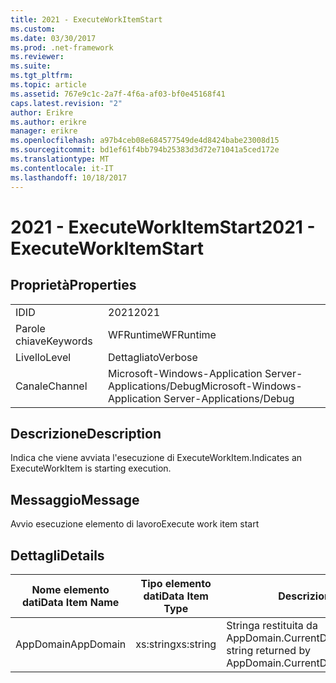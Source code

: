 ```yaml
---
title: 2021 - ExecuteWorkItemStart
ms.custom: 
ms.date: 03/30/2017
ms.prod: .net-framework
ms.reviewer: 
ms.suite: 
ms.tgt_pltfrm: 
ms.topic: article
ms.assetid: 767e9c1c-2a7f-4f6a-af03-bf0e45168f41
caps.latest.revision: "2"
author: Erikre
ms.author: erikre
manager: erikre
ms.openlocfilehash: a97b4ceb08e684577549de4d8424babe23008d15
ms.sourcegitcommit: bd1ef61f4bb794b25383d3d72e71041a5ced172e
ms.translationtype: MT
ms.contentlocale: it-IT
ms.lasthandoff: 10/18/2017
---
```

# <a name="2021---executeworkitemstart"></a><span data-ttu-id="67ad0-102">2021 - ExecuteWorkItemStart</span><span class="sxs-lookup"><span data-stu-id="67ad0-102">2021 - ExecuteWorkItemStart</span></span>
## <a name="properties"></a><span data-ttu-id="67ad0-103">Proprietà</span><span class="sxs-lookup"><span data-stu-id="67ad0-103">Properties</span></span>  
  
|||  
|-|-|  
|<span data-ttu-id="67ad0-104">ID</span><span class="sxs-lookup"><span data-stu-id="67ad0-104">ID</span></span>|<span data-ttu-id="67ad0-105">2021</span><span class="sxs-lookup"><span data-stu-id="67ad0-105">2021</span></span>|  
|<span data-ttu-id="67ad0-106">Parole chiave</span><span class="sxs-lookup"><span data-stu-id="67ad0-106">Keywords</span></span>|<span data-ttu-id="67ad0-107">WFRuntime</span><span class="sxs-lookup"><span data-stu-id="67ad0-107">WFRuntime</span></span>|  
|<span data-ttu-id="67ad0-108">Livello</span><span class="sxs-lookup"><span data-stu-id="67ad0-108">Level</span></span>|<span data-ttu-id="67ad0-109">Dettagliato</span><span class="sxs-lookup"><span data-stu-id="67ad0-109">Verbose</span></span>|  
|<span data-ttu-id="67ad0-110">Canale</span><span class="sxs-lookup"><span data-stu-id="67ad0-110">Channel</span></span>|<span data-ttu-id="67ad0-111">Microsoft-Windows-Application Server-Applications/Debug</span><span class="sxs-lookup"><span data-stu-id="67ad0-111">Microsoft-Windows-Application Server-Applications/Debug</span></span>|  
  
## <a name="description"></a><span data-ttu-id="67ad0-112">Descrizione</span><span class="sxs-lookup"><span data-stu-id="67ad0-112">Description</span></span>  
 <span data-ttu-id="67ad0-113">Indica che viene avviata l'esecuzione di ExecuteWorkItem.</span><span class="sxs-lookup"><span data-stu-id="67ad0-113">Indicates an ExecuteWorkItem is starting execution.</span></span>  
  
## <a name="message"></a><span data-ttu-id="67ad0-114">Messaggio</span><span class="sxs-lookup"><span data-stu-id="67ad0-114">Message</span></span>  
 <span data-ttu-id="67ad0-115">Avvio esecuzione elemento di lavoro</span><span class="sxs-lookup"><span data-stu-id="67ad0-115">Execute work item start</span></span>  
  
## <a name="details"></a><span data-ttu-id="67ad0-116">Dettagli</span><span class="sxs-lookup"><span data-stu-id="67ad0-116">Details</span></span>  
  
|<span data-ttu-id="67ad0-117">Nome elemento dati</span><span class="sxs-lookup"><span data-stu-id="67ad0-117">Data Item Name</span></span>|<span data-ttu-id="67ad0-118">Tipo elemento dati</span><span class="sxs-lookup"><span data-stu-id="67ad0-118">Data Item Type</span></span>|<span data-ttu-id="67ad0-119">Descrizione</span><span class="sxs-lookup"><span data-stu-id="67ad0-119">Description</span></span>|  
|--------------------|--------------------|-----------------|  
|<span data-ttu-id="67ad0-120">AppDomain</span><span class="sxs-lookup"><span data-stu-id="67ad0-120">AppDomain</span></span>|<span data-ttu-id="67ad0-121">xs:string</span><span class="sxs-lookup"><span data-stu-id="67ad0-121">xs:string</span></span>|<span data-ttu-id="67ad0-122">Stringa restituita da AppDomain.CurrentDomain.FriendlyName.</span><span class="sxs-lookup"><span data-stu-id="67ad0-122">The string returned by AppDomain.CurrentDomain.FriendlyName.</span></span>|
